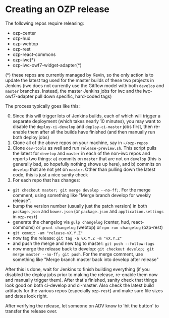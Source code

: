 # Creating an OZP release
The following repos require releasing:
* ozp-center
* ozp-hud
* ozp-webtop
* ozp-rest
* ozp-react-commons
* ozp-iwc(*)
* ozp-iwc-owf7-widget-adapter(*)

(*) these repos are currently managed by Kevin, so the only action is to update the latest tag used for the master builds of these two projects in Jenkins (iwc does not currently use the Gitflow model with both `develop` and `master` branches. Instead, the master Jenkins jobs for iwc and the iwc-owf7-adapter pull down specific, hard-coded tags)

The process typically goes like this:

0. Since this will trigger lots of Jenkins builds, each of which will trigger a separate deployment (which takes nearly 10 minutes), you may want to disable the `deploy-ci-develop` and `deploy-ci-master` jobs first, then re-enable them after all the builds have finished (and then manually run both deploy jobs)
1. Clone all of the above repos on your machine, say in `~/ozp-repos`
2. Clone `dev-tools` as well and run `release-preview.sh`. This script pulls the latest for `develop` and `master` in each of the non-iwc repos and reports two things: a) commits on `master` that are not on `develop` (this is generally bad, so hopefully nothing shows up here), and b) commits on `develop` that are not yet on `master`. Other than pulling down the latest code, this is just a nice sanity check
3. For each repo that has changes:
 * `git checkout master; git merge develop --no-ff;`. For the merge comment, using something like "Merge branch develop for weekly release".  
 * bump the version number (usually just the patch version) in both `package.json` and `bower.json` (or `package.json` and `application.settings` in `ozp-rest`)
 * generate the changelog via `gulp changelog` (center, hud, react-commons) or `grunt changelog` (webtop) or `npm run changelog` (ozp-rest)
* `git commit -am "release-vX.Y.Z"`
* now tag the release: `git tag -a vX.Y.Z -m "vX.Y.Z"`
* and push the merge and new tag to master: `git push --follow-tags`
* now merge the release back to develop: `git checkout develop; git merge master --no-ff; git push`. For the merge comment, use something like "Merge branch master back into develop after release"

After this is done, wait for Jenkins to finish building everything (if you disabled the deploy jobs prior to making the release, re-enable them now and manually trigger them). After that's finished, sanity check that things look good on both ci-develop and ci-master. Also check the latest build artifacts for the various repos (especially `ozp-rest`) and make sure file sizes and dates look right.

After verifying the release, let someone on ADV know to 'hit the button' to transfer the release over.